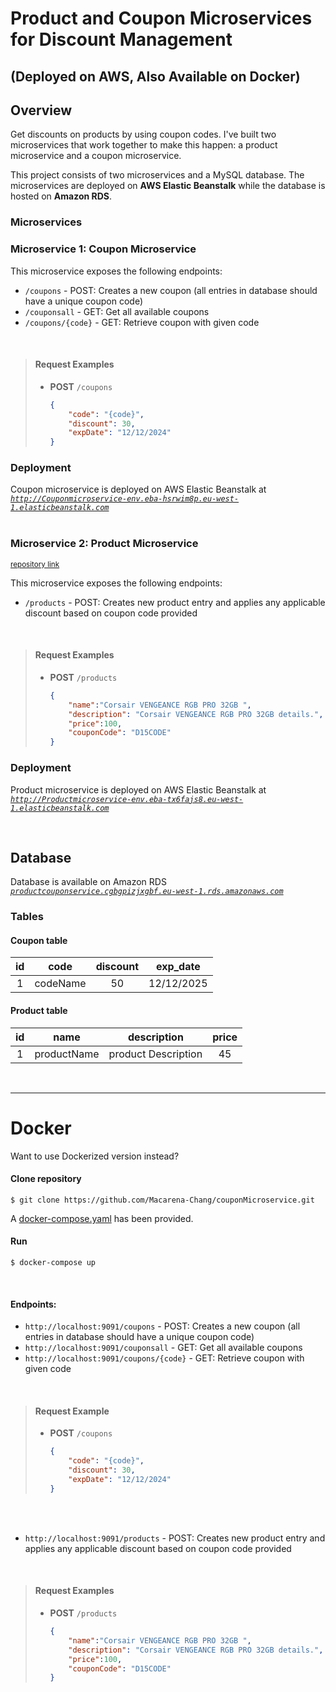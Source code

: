 # Product and Coupon Microservices for Discount Management
## (Deployed on AWS, Also Available on Docker)




## Overview
Get discounts on products by using coupon codes. I've built two microservices that work together to make this happen: a product microservice and a coupon microservice.

This project consists of two microservices and a MySQL database. The microservices are deployed on **AWS Elastic Beanstalk** while the database is hosted on **Amazon RDS**.
<br>




### Microservices

 ### Microservice 1: Coupon Microservice
 This microservice exposes the following endpoints:

 - `/coupons` - POST: Creates a new coupon (all entries in database should have a unique coupon code)
 - `/couponsall` - GET: Get all available coupons
 - `/coupons/{code}` - GET: Retrieve coupon with given code

<br>

> #### Request Examples
> - **POST** `/coupons`
>    ```json
>    {
>        "code": "{code}",
>        "discount": 30,
>        "expDate": "12/12/2024"
>    }
>    ```

### Deployment
Coupon microservice is deployed on AWS Elastic Beanstalk at 
*[`http://Couponmicroservice-env.eba-hsrwim8p.eu-west-1.elasticbeanstalk.com`](`http://Couponmicroservice-env.eba-hsrwim8p.eu-west-1.elasticbeanstalk.com`)*
<br>
<br>

### Microservice 2: Product Microservice  
<sup>[repository link](https://github.com/Macarena-Chang/productMicroservice)</sup>

This microservice exposes the following endpoints:

- `/products` - POST: Creates new product entry and applies any applicable discount based on coupon code provided 

<br>

> #### Request Examples
> - **POST** `/products`
>     ```json
>     {
>         "name":"Corsair VENGEANCE RGB PRO 32GB ",
>         "description": "Corsair VENGEANCE RGB PRO 32GB details.",
>         "price":100,
>         "couponCode": "D15CODE"
>     }
>    ```

### Deployment
Product microservice is deployed on AWS Elastic Beanstalk at 
*[`http://Productmicroservice-env.eba-tx6fajs8.eu-west-1.elasticbeanstalk.com`](`http://Productmicroservice-env.eba-tx6fajs8.eu-west-1.elasticbeanstalk.com`)*

<br>

## Database
Database is available on Amazon RDS
*[`productcouponservice.cgbgpizjxgbf.eu-west-1.rds.amazonaws.com`](`productcouponservice.cgbgpizjxgbf.eu-west-1.rds.amazonaws.com`)*
 

### Tables
#### Coupon table
| id |   code   | discount |  exp_date  |
|:--:|:--------:|:--------:|:----------:|
|  1 | codeName |    50    | 12/12/2025 |

#### Product table
| id |   name   | description |  price  |
|:--:|:--------:|:--------:|:----------:|
|  1 | productName |    product Description    | 45 |

<br>

---
 # Docker
Want to use Dockerized version instead? 
#### Clone repository
`$ git clone https://github.com/Macarena-Chang/couponMicroservice.git`

A [docker-compose.yaml](https://github.com/Macarena-Chang/couponMicroservice/blob/master/docker-compose.yaml) has been provided.

#### Run
```$ docker-compose up         ```

<br>


#### Endpoints:

 - `http://localhost:9091/coupons` - POST: Creates a new coupon (all entries in database should have a unique coupon code)
 - `http://localhost:9091/couponsall` - GET: Get all available coupons
 - `http://localhost:9091/coupons/{code}` - GET: Retrieve coupon with given code

<br>

> #### Request Example
> - **POST** `/coupons`
>    ```json
>    {
>        "code": "{code}",
>        "discount": 30,
>        "expDate": "12/12/2024"
>    }
>    

<br>
<br>

- `http://localhost:9091/products` - POST: Creates new product entry and applies any applicable discount based on coupon code provided 
<br>

> #### Request Examples
> - **POST** `/products`
>     ```json
>     {
>         "name":"Corsair VENGEANCE RGB PRO 32GB ",
>         "description": "Corsair VENGEANCE RGB PRO 32GB details.",
>         "price":100,
>         "couponCode": "D15CODE"
>     }
>    ```
